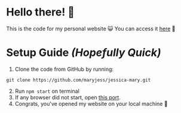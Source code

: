 # Hello there! 👋

This is the code for my personal website 😺
You can access it [here](https://maryjess.github.io/jessica-mary/) 💮

# Setup Guide _(Hopefully Quick)_

1. Clone the code from GitHub by running:
```
git clone https://github.com/maryjess/jessica-mary.git
```

2. Run `npm start` on terminal
3. If any browser did not start, open [this port](http://localhost:3000/).
4. Congrats, you've opened my website on your local machine 🎉